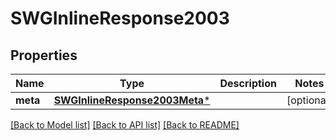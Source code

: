 # SWGInlineResponse2003

## Properties
Name | Type | Description | Notes
------------ | ------------- | ------------- | -------------
**meta** | [**SWGInlineResponse2003Meta***](SWGInlineResponse2003Meta.md) |  | [optional] 

[[Back to Model list]](../README.md#documentation-for-models) [[Back to API list]](../README.md#documentation-for-api-endpoints) [[Back to README]](../README.md)


